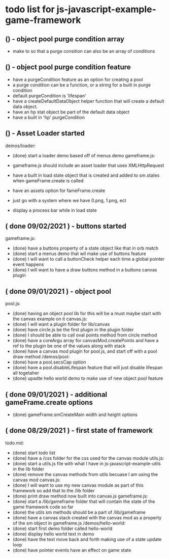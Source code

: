 # todo list for js-javascript-example-game-framework

## () - object pool purge condition array
* make to so that a purge consition can also be an array of conditions

## () - object pool purge condition feature
* have a purgeCondition feature as an option for creating a pool
* a purge condition can be a function, or a string for a built in purge condition
* default purgeCondition is 'lifespan'
* have a createDefaultDataObject helper function that will create a default data object.
* have an hp stat object be part of the default data object
* have a built in 'hp' purgeCondition

## () - Asset Loader started
demos/loader:
* (done) start a loader demo based off of menus demo
gameframe.js:
* gameframe.js should include an asset loader that uses XMLHttpRequest

* have a built in load state object that is created and added to sm.states when gameFrame.create is called
* have an assets option for fameFrame.create
* just go with a system where we have 0.png, 1.png, ect
* display a process bar while in load state

## ( done 09/02/2021 ) - buttons started
gameframe.js:
* (done) have a buttons property of a state object like that in orb match
* (done) start a menus demo that wil make use of buttons feature
* (done) I will want to call a buttonCheck helper each time a global pointer event happens
* (done) I will want to have a draw buttons method in a buttons canvas plugin

## ( done 09/01/2021 ) - object pool
pool.js:
* (done) having an object pool lib for this will be a must maybe start with the canvas example on it
canvas.js:
* (done) I will want a plugin folder for lib/canvas
* (done) have circle.js be the first plugin in the plugin folder
* (done) I should be able to call oval points method from circle method
* (done) have a coreArgu array for canvasMod.createPoints and have a ref to the plugin be one of the values along with stack
* (done) have a canvas mod plugin for pool.js, and start off with a pool draw method
/demos/pool:
* (done) have a pool.secsCap option
* (done) have a pool.disableLifespan feature that will just disable lifespan all togetaher
* (done) upadte hello world demo to make use of new object pool feature

## ( done 09/01/2021 ) - additional gameFrame.create options
* (done) gameFrame.smCreateMain width and height options

## ( done 08/29/2021 ) - first state of framework
todo.md:
* (done) start todo list
* (done) have a /css folder for the css used for the canvas module
utils.js:
* (done) start a utils.js file with what I have in js-javascript-example-utils in the lib folder
* (done) remove the canvas methods from utils becuase I am using the canvas mod
canvas.js:
* (done) I will want to use my new canvas module as part of this framework so add that to the /lib folder
* (done) print draw method now built into canvas.js
gameframe.js:
* (done) start a /lib/gameframe folder that will contain the state of the game framework code so far
* (done) the utils sm methods should be a part of /lib/gameframe
* (done) have a canvas stack created with the canvas mod as a property of the sm object in gameframe.js
/demos/hello-world:
* (done) start first demo folder called hello-world
* (done) display hello world text in demo
* (done) have the text move back and forth making use of a state update loop
* (done) have pointer events have an effect on game state

